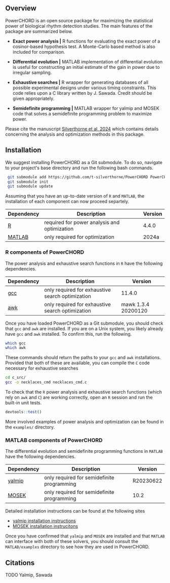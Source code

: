 ## Overview
PowerCHORD is an open source package for maximizing the statistical power of biological rhythm detection studies. The main features of the package are summarized below.

* **Exact power analysis |**
R functions for evaluating the exact power of a cosinor-based hypothesis test. A Monte-Carlo based method is also included for comparison.

* **Differential evolution |**
MATLAB implementation of differential evolution is useful for constructing an initial estimate of the gain in power due to irregular sampling.

* **Exhaustive searches |**
R wrapper for generating databases of all possible experimental designs under various timing constraints. This code relies upon a C library written by J. Sawada. Credit should be given appropriately. 

* **Semidefinite programming |**
MATLAB wrapper for yalmip and MOSEK code that solves a semidefinite programming problem to maximize power.

Please cite the manuscript [Silverthorne et al, 2024](https://www.biorxiv.org/content/10.1101/2024.05.19.594858v1.abstract) which contains details concerning the analysis and optimization methods in this package.

## Installation

We suggest installing PowerCHORD as a Git submodule. To do so, navigate to your project's base directory and run the following bash commands. 
```bash
 git submodule add https://github.com/t-silverthorne/PowerCHORD PowerCHORD
 git submodule init
 git submodule update
```

Assuming that you have an up-to-date version of `R` and `MATLAB`, the installation of each component can now proceed separtely.

|**Dependency**|**Description**|**Version**|
| --- | --- | --- |
|[R](https://www.r-project.org)| required for power analysis and optimization | 4.4.0|
|[MATLAB](https://www.mathworks.com/products/matlab.html)| only required for optimization | 2024a|


### R components of PowerCHORD 

The power analysis and exhaustive search functions in `R` have the following dependencies. 

|**Dependency**|**Description**|**Version**|
| --- | --- | --- |
|[gcc](https://gcc.gnu.org)| only required for exhaustive search optimization | 11.4.0 |
|[awk](https://invisible-island.net/mawk/) | only required for exhaustive search optimization | mawk 1.3.4 20200120|


Once you have loaded PowerCHORD as a Git submodule, you should check that `gcc` and `awk` are installed. If you are on a Unix system, you likely already have `gcc` and `awk` installed. To confirm this, run the following.
```bash
which gcc
which awk
```

These commands should return the paths to your `gcc` and `awk` installations.  Provided that both of these are available, you can compile the `C` code necessary for exhaustive searches
```bash
cd c_src/
gcc -o necklaces_cmd necklaces_cmd.c
```

To check that the `R` power analysis and exhaustive search functions (which rely on `awk` and `C`) are working correctly, open an `R` session and run the built-in unit tests.

```r
devtools::test()
```

More involved examples of power analysis and optimization can be found in the `examples/`  directory.

### MATLAB components of PowerCHORD

The differential evolution and semidefinite programming functions in `MATLAB` have the following dependencies. 

|**Dependency**|**Description**|**Version**|
| --- | --- | --- |
|[yalmip](https://yalmip.github.io)| only required for semidefinite programming| R20230622 |
|[MOSEK](https://www.mosek.com)| only required for semidefinite programming |10.2|

Detailed installation instructions can be found at the following sites
* [yalmip installation instructions](https://yalmip.github.io/tutorial/installation/)
* [MOSEK installation instrucitons](https://docs.mosek.com/latest/install/installation.html)

Once you have confirmed that `yalmip` and `MOSEK` are installed and that `MATLAB` can interface with both of these solvers, you should consult the `MATLAB/examples` directory to see how they are used in PowerCHORD. 





## Citations
TODO Yalmip, Sawada

